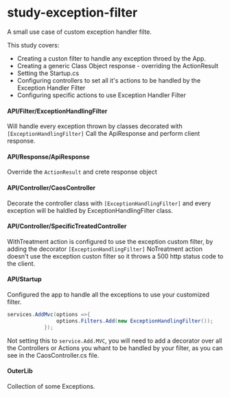 # study-exception-filter
A small use case of custom exception handler filte.

This study covers: 
+ Creating a custon filter to handle any exception throed by the App.
+ Creating a generic Class Object response - overriding the ActionResult
+ Setting the Startup.cs 
+ Configuring controllers to set all it's actions to be handled by the Exception Handler Filter
+ Configuring specific actions to use Exception Handler Filter


#### API/Filter/ExceptionHandlingFilter
Will handle every exception thrown by classes decorated with ```[ExceptionHandlingFilter]```
Call the ApiResponse and perform client response.

#### API/Response/ApiResponse
Override the ```ActionResult``` and crete response object

#### API/Controller/CaosController
Decorate the controller class with ```[ExceptionHandlingFilter]``` and every exception will be haldled by ExceptionHandlingFilter class.

#### API/Controller/SpecificTreatedController
WithTreatment action is configured to use the exception custom filter, by adding the decorator ```[ExceptionHandlingFilter]```
NoTreatment action doesn't use the exception custon filter so it throws a 500 http status code to the client.


#### API/Startup
Configured the app to handle all the exceptions to use your customized filter.
```cs
services.AddMvc(options =>{
                options.Filters.Add(new ExceptionHandlingFilter());
            });
```
Not setting this to ```service.Add.MVC```, you will need to add a decorator over all the Controllers or Actions you whant to be handled by your filter, as you can see in the CaosController.cs file.

#### OuterLib
Collection of some Exceptions.

